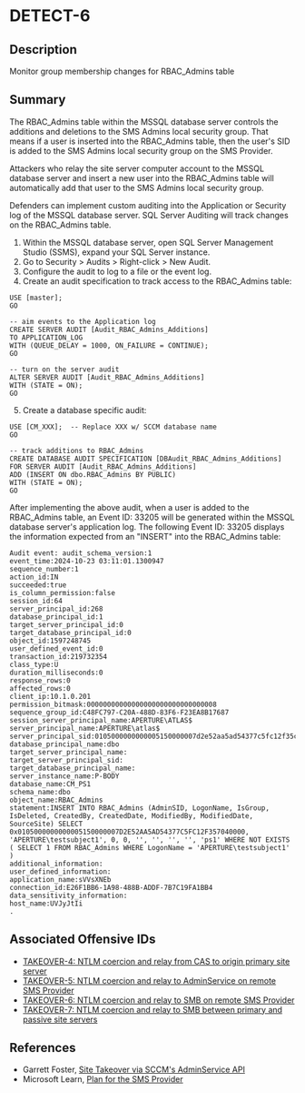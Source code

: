 # DETECT-6

## Description
Monitor group membership changes for RBAC_Admins table

## Summary
The RBAC_Admins table within the MSSQL database server controls the additions and deletions to the SMS Admins local security group. That means if a user is inserted into the RBAC_Admins table, then the user's SID is added to the SMS Admins local security group on the SMS Provider.  

Attackers who relay the site server computer account to the MSSQL database server and insert a new user into the RBAC_Admins table will automatically add that user to the SMS Admins local security group.

Defenders can implement custom auditing into the Application or Security log of the MSSQL database server. SQL Server Auditing will track changes on the RBAC_Admins table.

1. Within the MSSQL database server, open SQL Server Management Studio (SSMS), expand your SQL Server instance.
2. Go to Security > Audits > Right-click > New Audit.
3. Configure the audit to log to a file or the event log.
4. Create an audit specification to track access to the RBAC_Admins table:
```
USE [master];
GO

-- aim events to the Application log
CREATE SERVER AUDIT [Audit_RBAC_Admins_Additions]
TO APPLICATION_LOG 
WITH (QUEUE_DELAY = 1000, ON_FAILURE = CONTINUE);
GO

-- turn on the server audit
ALTER SERVER AUDIT [Audit_RBAC_Admins_Additions]
WITH (STATE = ON);
GO
```
5. Create a database specific audit:
```
USE [CM_XXX];  -- Replace XXX w/ SCCM database name
GO

-- track additions to RBAC_Admins
CREATE DATABASE AUDIT SPECIFICATION [DBAudit_RBAC_Admins_Additions]
FOR SERVER AUDIT [Audit_RBAC_Admins_Additions]
ADD (INSERT ON dbo.RBAC_Admins BY PUBLIC)
WITH (STATE = ON);
GO
```
After implementing the above audit, when a user is added to the RBAC_Admins table, an Event ID: 33205 will be generated within the MSSQL database server's application log. The following Event ID: 33205 displays the information expected from an "INSERT" into the RBAC_Admins table:
```
Audit event: audit_schema_version:1
event_time:2024-10-23 03:11:01.1300947
sequence_number:1
action_id:IN  
succeeded:true
is_column_permission:false
session_id:64
server_principal_id:268
database_principal_id:1
target_server_principal_id:0
target_database_principal_id:0
object_id:1597248745
user_defined_event_id:0
transaction_id:219732354
class_type:U 
duration_milliseconds:0
response_rows:0
affected_rows:0
client_ip:10.1.0.201
permission_bitmask:00000000000000000000000000000008
sequence_group_id:C48FC797-C20A-488D-83F6-F23EA8B17687
session_server_principal_name:APERTURE\ATLAS$
server_principal_name:APERTURE\atlas$
server_principal_sid:0105000000000005150000007d2e52aa5ad54377c5fc12f35c040000
database_principal_name:dbo
target_server_principal_name:
target_server_principal_sid:
target_database_principal_name:
server_instance_name:P-BODY
database_name:CM_PS1
schema_name:dbo
object_name:RBAC_Admins
statement:INSERT INTO RBAC_Admins (AdminSID, LogonName, IsGroup, IsDeleted, CreatedBy, CreatedDate, ModifiedBy, ModifiedDate, SourceSite) SELECT 0x0105000000000005150000007D2E52AA5AD54377C5FC12F357040000, 'APERTURE\testsubject1', 0, 0, '', '', '', '', 'ps1' WHERE NOT EXISTS ( SELECT 1 FROM RBAC_Admins WHERE LogonName = 'APERTURE\testsubject1' )
additional_information:
user_defined_information:
application_name:sVVsXNEb
connection_id:E26F1BB6-1A98-488B-ADDF-7B7C19FA1BB4
data_sensitivity_information:
host_name:UVJyJtIi
.
```


## Associated Offensive IDs
- [TAKEOVER-4: NTLM coercion and relay from CAS to origin primary site server](../../../attack-techniques/TAKEOVER/TAKEOVER-5/takeover-5_description.md)
- [TAKEOVER-5: NTLM coercion and relay to AdminService on remote SMS Provider](../../../attack-techniques/TAKEOVER/TAKEOVER-5/takeover-5_description.md)
- [TAKEOVER-6: NTLM coercion and relay to SMB on remote SMS Provider](../../../attack-techniques/TAKEOVER/TAKEOVER-6/takeover-6_description.md)
- [TAKEOVER-7: NTLM coercion and relay to SMB between primary and passive site servers](../../../attack-techniques/TAKEOVER/TAKEOVER-7/takeover-7_description.md)

## References
* Garrett Foster, [Site Takeover via SCCM's AdminService API](https://posts.specterops.io/site-takeover-via-sccms-adminservice-api-d932e22b2bf)
* Microsoft Learn, [Plan for the SMS Provider](https://learn.microsoft.com/en-us/mem/configmgr/core/plan-design/hierarchy/plan-for-the-sms-provider#about)

